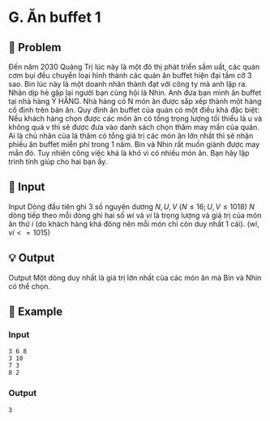 # G. Ăn buffet 1

## 📖 Problem

Đến năm 2030 Quảng Trị lúc này là một đô thị phát triển sầm uất, các quán cơm bụi đều chuyển loại hình thành các quán ăn buffet hiện đại tầm cỡ 3 sao.
Bin lúc này là một doanh nhân thành đạt với công ty mà anh lập ra. Nhân dịp hè gặp lại người bạn cùng hội là Nhin. Anh đưa bạn mình ăn buffet tại nhà hàng Ý HẰNG.
Nhà hàng có N món ăn được sắp xếp thành một hàng cố định trên bàn ăn. Quy định ăn buffet của quán có một điều khá đặc biệt: Nếu khách hàng chọn được các món ăn có tổng trọng lượng tối thiểu là u và không quá v thì sẽ được đưa vào danh sách chọn thăm may mắn của quán. Ai là chủ nhân của lá thăm có tổng giá trị các món ăn lớn nhất thì sẽ nhận phiếu ăn buffet miễn phí trong 1 năm.
Bin và Nhin rất muốn giành được may mắn đó. Tuy nhiên công việc khá là khó vì có nhiều món ăn. Bạn hãy lập trình tính giúp cho hai bạn ấy.


## 🧩 Input

Input
Dòng đầu tiên ghi
$3$
số nguyên dương
$N,U,V$
$(N≤ 16;U,V≤ 1018)$
$N$
dòng tiếp theo mỗi dòng ghi hai số
$wi$
và
$vi$
là trọng lượng và giá trị của món ăn thứ
$i$
(do khách hàng khá đông nên mỗi món chỉ còn duy nhất
$1$
cái).
$(wi,vi<  = 1015)$


## 💡 Output

Output
Một dòng duy nhất là giá trị lớn nhất của các món ăn mà Bin và Nhin có thể chọn.


## 🧠 Example

### Input

```text
3 6 8
3 10
7 3
8 2
```

### Output

```text
3
```


